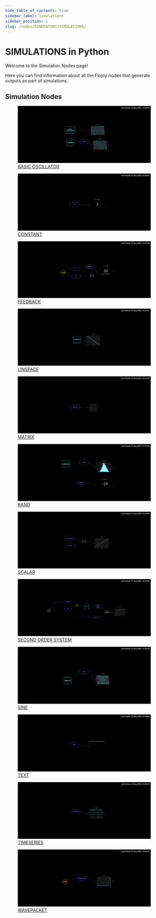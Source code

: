 ```yaml
---
hide_table_of_contents: true
sidebar_label: Simulations
sidebar_position: 1
slug: /nodes/GENERATORS/SIMULATIONS/
---
```


# SIMULATIONS in Python

Welcome to the Simulation Nodes page!

Here you can find information about all the Flojoy nodes that generate outputs as part of simulations.

## Simulation Nodes

<div className="flex flex-wrap" style={{ marginLeft: "-55px" }}>

<div className="p-4">
<a href="/nodes/GENERATORS/SIMULATIONS/BASIC_OSCILLATOR/">
<figure style={{ width: "200px", height: "200px", objectFit: "scale-down", marginRight: "15px" }}>
<img src="https://raw.githubusercontent.com/flojoy-ai/docs/main/docs/nodes/GENERATORS/SIMULATIONS/BASIC_OSCILLATOR/examples/EX1/output.jpeg" style={{ width: "200px", height: "200px", objectFit: "scale-down", marginRight: "15px" }} />
<figcaption>BASIC OSCILLATOR</figcaption>
</figure>
</a></div>

<div className="p-4">
<a href="/nodes/GENERATORS/SIMULATIONS/CONSTANT/">
<figure style={{ width: "200px", height: "200px", objectFit: "scale-down", marginRight: "15px" }}>
<img src="https://raw.githubusercontent.com/flojoy-ai/docs/main/docs/nodes/GENERATORS/SIMULATIONS/CONSTANT/examples/EX1/output.jpeg" style={{ width: "200px", height: "200px", objectFit: "scale-down", marginRight: "15px" }} />
<figcaption>CONSTANT</figcaption>
</figure>
</a></div>

<div className="p-4">
<a href="/nodes/GENERATORS/SIMULATIONS/FEEDBACK/">
<figure style={{ width: "200px", height: "200px", objectFit: "scale-down", marginRight: "15px" }}>
<img src="https://raw.githubusercontent.com/flojoy-ai/docs/main/docs/nodes/GENERATORS/SIMULATIONS/FEEDBACK/examples/EX1/output.jpeg" style={{ width: "200px", height: "200px", objectFit: "scale-down", marginRight: "15px" }} />
<figcaption>FEEDBACK</figcaption>
</figure>
</a></div>

<div className="p-4">
<a href="/nodes/GENERATORS/SIMULATIONS/LINSPACE/">
<figure style={{ width: "200px", height: "200px", objectFit: "scale-down", marginRight: "15px" }}>
<img src="https://raw.githubusercontent.com/flojoy-ai/docs/main/docs/nodes/GENERATORS/SIMULATIONS/LINSPACE/examples/EX1/output.jpeg" style={{ width: "200px", height: "200px", objectFit: "scale-down", marginRight: "15px" }} />
<figcaption>LINSPACE</figcaption>
</figure>
</a></div>

<div className="p-4">
<a href="/nodes/GENERATORS/SIMULATIONS/MATRIX/">
<figure style={{ width: "200px", height: "200px", objectFit: "scale-down", marginRight: "15px" }}>
<img src="https://raw.githubusercontent.com/flojoy-ai/docs/main/docs/nodes/GENERATORS/SIMULATIONS/MATRIX/examples/EX1/output.jpeg" style={{ width: "200px", height: "200px", objectFit: "scale-down", marginRight: "15px" }} />
<figcaption>MATRIX</figcaption>
</figure>
</a></div>

<div className="p-4">
<a href="/nodes/GENERATORS/SIMULATIONS/RAND/">
<figure style={{ width: "200px", height: "200px", objectFit: "scale-down", marginRight: "15px" }}>
<img src="https://raw.githubusercontent.com/flojoy-ai/docs/main/docs/nodes/GENERATORS/SIMULATIONS/RAND/examples/EX1/output.jpeg" style={{ width: "200px", height: "200px", objectFit: "scale-down", marginRight: "15px" }} />
<figcaption>RAND</figcaption>
</figure>
</a></div>

<div className="p-4">
<a href="/nodes/GENERATORS/SIMULATIONS/SCALAR/">
<figure style={{ width: "200px", height: "200px", objectFit: "scale-down", marginRight: "15px" }}>
<img src="https://raw.githubusercontent.com/flojoy-ai/docs/main/docs/nodes/GENERATORS/SIMULATIONS/SCALAR/examples/EX1/output.jpeg" style={{ width: "200px", height: "200px", objectFit: "scale-down", marginRight: "15px" }} />
<figcaption>SCALAR</figcaption>
</figure>
</a></div>

<div className="p-4">
<a href="/nodes/GENERATORS/SIMULATIONS/SECOND_ORDER_SYSTEM/">
<figure style={{ width: "200px", height: "200px", objectFit: "scale-down", marginRight: "15px" }}>
<img src="https://raw.githubusercontent.com/flojoy-ai/docs/main/docs/nodes/GENERATORS/SIMULATIONS/SECOND_ORDER_SYSTEM/examples/EX1/output.jpeg" style={{ width: "200px", height: "200px", objectFit: "scale-down", marginRight: "15px" }} />
<figcaption>SECOND ORDER SYSTEM</figcaption>
</figure>
</a></div>

<div className="p-4">
<a href="/nodes/GENERATORS/SIMULATIONS/SINE/">
<figure style={{ width: "200px", height: "200px", objectFit: "scale-down", marginRight: "15px" }}>
<img src="https://raw.githubusercontent.com/flojoy-ai/docs/main/docs/nodes/GENERATORS/SIMULATIONS/SINE/examples/EX1/output.jpeg" style={{ width: "200px", height: "200px", objectFit: "scale-down", marginRight: "15px" }} />
<figcaption>SINE</figcaption>
</figure>
</a></div>

<div className="p-4">
<a href="/nodes/GENERATORS/SIMULATIONS/TEXT/">
<figure style={{ width: "200px", height: "200px", objectFit: "scale-down", marginRight: "15px" }}>
<img src="https://raw.githubusercontent.com/flojoy-ai/docs/main/docs/nodes/GENERATORS/SIMULATIONS/TEXT/examples/EX1/output.jpeg" style={{ width: "200px", height: "200px", objectFit: "scale-down", marginRight: "15px" }} />
<figcaption>TEXT</figcaption>
</figure>
</a></div>

<div className="p-4">
<a href="/nodes/GENERATORS/SIMULATIONS/TIMESERIES/">
<figure style={{ width: "200px", height: "200px", objectFit: "scale-down", marginRight: "15px" }}>
<img src="https://raw.githubusercontent.com/flojoy-ai/docs/main/docs/nodes/GENERATORS/SIMULATIONS/TIMESERIES/examples/EX1/output.jpeg" style={{ width: "200px", height: "200px", objectFit: "scale-down", marginRight: "15px" }} />
<figcaption>TIMESERIES</figcaption>
</figure>
</a></div>

<div className="p-4">
<a href="/nodes/GENERATORS/SIMULATIONS/WAVEPACKET/">
<figure style={{ width: "200px", height: "200px", objectFit: "scale-down", marginRight: "15px" }}>
<img src="https://raw.githubusercontent.com/flojoy-ai/docs/main/docs/nodes/GENERATORS/SIMULATIONS/WAVEPACKET/examples/EX1/output.jpeg" style={{ width: "200px", height: "200px", objectFit: "scale-down", marginRight: "15px" }} />
<figcaption>WAVEPACKET</figcaption>
</figure>
</a></div>

</div>

